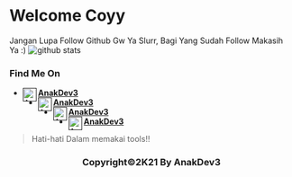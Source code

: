 # Welcome Coyy

Jangan Lupa Follow Github Gw Ya Slurr, Bagi Yang Sudah Follow Makasih Ya :)
![github stats](https://github-readme-stats.vercel.app/api?username=AnakDev3&show_icons=true&theme=radical)

### Find Me On
* [<img alt="AnakDev3's Youtube" align="left" width="24px" src="https://cdn.jsdelivr.net/npm/simple-icons@v3/icons/youtube.svg" /> <b>AnakDev3</b>]()<br />
* [<img alt="AnakDev3's Facebook" align="left" width="24px" src="https://cdn.jsdelivr.net/npm/simple-icons@v3/icons/facebook.svg" /> <b>AnakDev3</b>]()<br />
* [<img alt="AnakDev3's Instagram" align="left" width="24px" src="https://cdn.jsdelivr.net/npm/simple-icons@v3/icons/instagram.svg" /> <b>AnakDev3</b>]()<br />
* [<img alt="AnakDev3's Github" align="left" width="24px" src="https://cdn.jsdelivr.net/npm/simple-icons@v3/icons/github.svg" /> <b>AnakDev3</b>]()<br />

> Hati-hati Dalam memakai tools!! 

<h3 align="center">
    Copyright©2K21 By AnakDev3
</h3>
